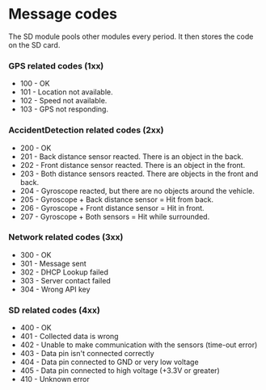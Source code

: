Message codes
===================

The SD module pools other modules every period. It then stores the code on the SD card.


### GPS related codes (1xx)

* 100 - OK
* 101 - Location not available.
* 102 - Speed not available.
* 103 - GPS not responding.

### AccidentDetection related codes (2xx)

* 200 - OK
* 201 - Back distance sensor reacted. There is an object in the back. 
* 202 - Front distance sensor reacted. There is an object in the front.
* 203 - Both distance sensors reacted. There are objects in the front and back.
* 204 - Gyroscope reacted, but there are no objects around the vehicle.
* 205 - Gyroscope + Back distance sensor = Hit from back.
* 206 - Gyroscope + Front distance sensor = Hit in front.
* 207 - Gyroscope + Both sensors = Hit while surrounded.

### Network related codes (3xx)

* 300 - OK
* 301 - Message sent
* 302 - DHCP Lookup failed
* 303 - Server contact failed
* 304 - Wrong API key

### SD related codes (4xx)

* 400 - OK
* 401 - Collected data is wrong
* 402 - Unable to make communication with the sensors (time-out error)
* 403 - Data pin isn't connected correctly
* 404 - Data pin connected to GND or very low voltage
* 405 - Data pin connected to high voltage (+3.3V or greater)
* 410 - Unknown error

